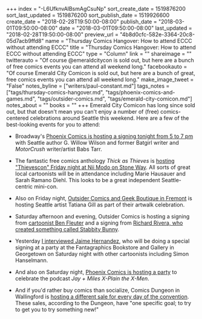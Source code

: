 +++
index = "-L6UfknvAlBsmAgCsuNp"
sort_create_date = 1519876200
sort_last_updated = 1519876200
sort_publish_date = 1519926600
create_date = "2018-02-28T19:50:00-08:00"
publish_date = "2018-03-01T09:50:00-08:00"
date = "2018-03-01T09:50:00-08:00"
last_updated = "2018-02-28T19:50:00-08:00"
preview_url = "4b8d0cfc-582e-3364-20c8-05d7acb9ffd8"
name = "Thursday Comics Hangover: How to attend ECCC without attending ECCC"
title = "Thursday Comics Hangover: How to attend ECCC without attending ECCC"
type = "Column"
link = ""
shareimage = ""
twitterauto = "Of course @emeraldcitycon is sold out, but here are a bunch of free comics events you can attend all weekend long."
facebookauto = "Of course Emerald City Comicon is sold out, but here are a bunch of great, free comics events you can attend all weekend long."
make_image_tweet = "False"
notes_byline = ["writers/paul-constant.md"]
tags_notes = ["tags/thursday-comics-hangover.md", "tags/phoenix-comics-and-games.md", "tags/outsider-comics.md", "tags/emerald-city-comicon.md"]
notes_about = ""
books = ""
+++
Emerald City Comicon has long since sold out, but that doesn't mean you can't enjoy a number of (free) comics-centered celebrations around Seattle this weekend. Here are a few of the best-looking events for you to attend:

* Broadway's [Phoenix Comics is hosting a signing tonight from 5 to 7 pm](http://phoenixseattle.com/emerald-city-comic-con-schedule-events/) with Seattle author G. Willow Wilson and former Batgirl writer and *MotorCrush* writer/artist Babs Tarr.

* The fantastic free comics anthology *Thick as Thieves* is [hosting "Thievescon" Friday night at Nii Modo on Stone Way](https://www.facebook.com/events/2064285317150646/). All sorts of great local cartoonists will be in attendance including Marie Hausauer and Sarah Ramano Diehl. This looks to be a great independent Seattle-centric mini-con.

* Also on Friday night, [Outsider Comics and Geek Boutique in Fremont](https://www.facebook.com/events/916387338486326/) is hosting Seattle artist Tatiana Gill as part of their artwalk celebration.

* Saturday afternoon and evening, Outsider Comics is hosting a signing from [cartoonist Ben Fleuter](https://www.facebook.com/events/165730457558349/) and a signing from [Richard Rivera, who created something called Stabbity Bunny](https://www.facebook.com/events/546307009089908/).

* Yesterday [I interviewed Jaime Hernandez](http://www.seattlereviewofbooks.com/notes/2018/02/28/for-jaime-hernandez-love-and-rockets-is-everything/), who will be doing a special signing at a party at the Fantagraphics Bookstore and Gallery in Georgetown on Saturday night with other cartoonists including Simon Hanselmann.

* And also on Saturday night, [Phoenix Comics is hosting a party](http://phoenixseattle.com/emerald-city-comic-con-schedule-events/) to celebrate the podcast *Jay + Miles X-Plain the X-Men*. 

* And if you'd rather buy comics than socialize, Comics Dungeon in Wallingford is [hosting a different sale for every day of the convention](https://www.facebook.com/events/202626210326420/). These sales, according to the Dungeon, have "one specific goal; to try to get you to try something new!"